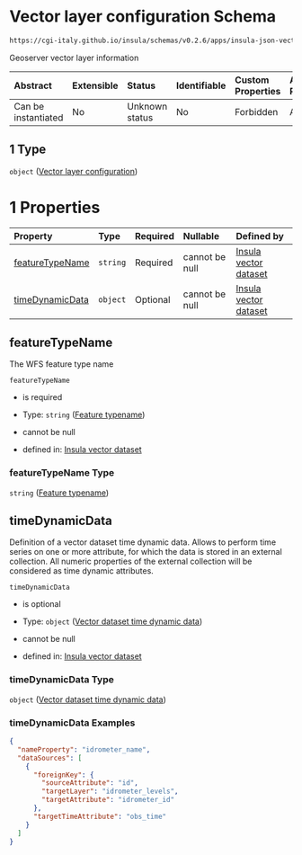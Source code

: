 # Vector layer configuration Schema

```txt
https://cgi-italy.github.io/insula/schemas/v0.2.6/apps/insula-json-vector-dataset.schema.json#/allOf/1
```

Geoserver vector layer information

| Abstract            | Extensible | Status         | Identifiable | Custom Properties | Additional Properties | Access Restrictions | Defined In                                                                                                             |
| :------------------ | :--------- | :------------- | :----------- | :---------------- | :-------------------- | :------------------ | :--------------------------------------------------------------------------------------------------------------------- |
| Can be instantiated | No         | Unknown status | No           | Forbidden         | Allowed               | none                | [insula-json-vector-dataset.schema.json\*](schemas/apps/insula-json-vector-dataset.schema.json) |

## 1 Type

`object` ([Vector layer configuration](insula-json-vector-dataset-allof-vector-layer-configuration.md))

# 1 Properties

| Property                            | Type     | Required | Nullable       | Defined by                                                                                                                                                                                                                                              |
| :---------------------------------- | :------- | :------- | :------------- | :------------------------------------------------------------------------------------------------------------------------------------------------------------------------------------------------------------------------------------------------------ |
| [featureTypeName](#featuretypename) | `string` | Required | cannot be null | [Insula vector dataset](insula-json-vector-dataset-allof-vector-layer-configuration-properties-feature-typename.md) |
| [timeDynamicData](#timedynamicdata) | `object` | Optional | cannot be null | [Insula vector dataset](insula-vector-dataset-time-dynamic-data.md)                                    |

## featureTypeName

The WFS feature type name

`featureTypeName`

* is required

* Type: `string` ([Feature typename](insula-json-vector-dataset-allof-vector-layer-configuration-properties-feature-typename.md))

* cannot be null

* defined in: [Insula vector dataset](insula-json-vector-dataset-allof-vector-layer-configuration-properties-feature-typename.md)

### featureTypeName Type

`string` ([Feature typename](insula-json-vector-dataset-allof-vector-layer-configuration-properties-feature-typename.md))

## timeDynamicData

Definition of a vector dataset time dynamic data. Allows to perform time series on one or more attribute, for which the data is stored in an external collection. All numeric properties of the external collection will be considered as time dynamic attributes.

`timeDynamicData`

* is optional

* Type: `object` ([Vector dataset time dynamic data](insula-vector-dataset-time-dynamic-data.md))

* cannot be null

* defined in: [Insula vector dataset](insula-vector-dataset-time-dynamic-data.md)

### timeDynamicData Type

`object` ([Vector dataset time dynamic data](insula-vector-dataset-time-dynamic-data.md))

### timeDynamicData Examples

```json
{
  "nameProperty": "idrometer_name",
  "dataSources": [
    {
      "foreignKey": {
        "sourceAttribute": "id",
        "targetLayer": "idrometer_levels",
        "targetAttribute": "idrometer_id"
      },
      "targetTimeAttribute": "obs_time"
    }
  ]
}
```
